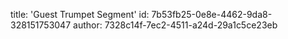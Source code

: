 title: 'Guest Trumpet Segment'
id: 7b53fb25-0e8e-4462-9da8-328151753047
author: 7328c14f-7ec2-4511-a24d-29a1c5ce23eb
